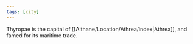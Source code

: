 ```yaml
---
tags: [city]
---
```


Thyropae is the capital of [[Althane/Location/Athrea/index|Athrea]], and famed for its maritime trade.
